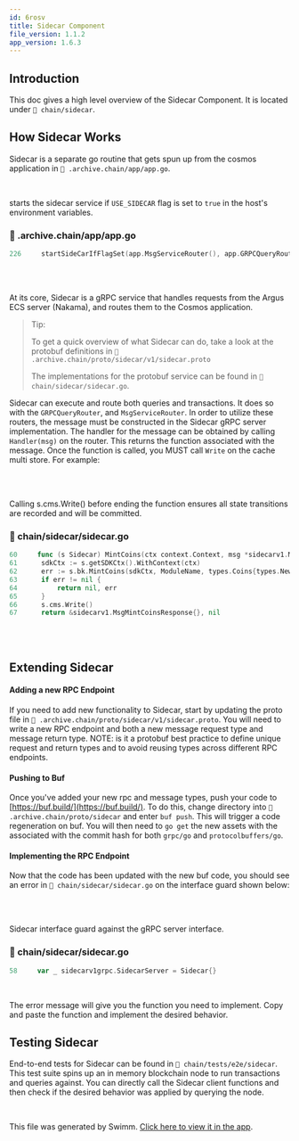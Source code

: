 ```yaml
---
id: 6rosv
title: Sidecar Component
file_version: 1.1.2
app_version: 1.6.3
---
```


## Introduction

This doc gives a high level overview of the Sidecar Component. It is located under `📄 chain/sidecar`.

## How Sidecar Works

Sidecar is a separate go routine that gets spun up from the cosmos application in `📄 .archive.chain/app/app.go`.

<br/>

starts the sidecar service if `USE_SIDECAR` flag is set to `true` in the host's environment variables.
<!-- NOTE-swimm-snippet: the lines below link your snippet to Swimm -->
### 📄 .archive.chain/app/app.go
```go
226    	startSideCarIfFlagSet(app.MsgServiceRouter(), app.GRPCQueryRouter(), app.BankKeeper, app.GetBaseApp().CommitMultiStore().CacheMultiStore(), app.Logger(), app.msgPool)
```

<br/>

<br/>

At its core, Sidecar is a gRPC service that handles requests from the Argus ECS server (Nakama), and routes them to the Cosmos application.

> Tip:
> 
> To get a quick overview of what Sidecar can do, take a look at the protobuf definitions in `📄 .archive.chain/proto/sidecar/v1/sidecar.proto`
> 
> The implementations for the protobuf service can be found in `📄 chain/sidecar/sidecar.go`.

Sidecar can execute and route both queries and transactions. It does so with the `GRPCQueryRouter`<swm-token data-swm-token=":.archive.chain/app/app.go:226:12:12:`	startSideCarIfFlagSet(app.MsgServiceRouter(), app.GRPCQueryRouter(), app.BankKeeper, app.GetBaseApp().CommitMultiStore().CacheMultiStore(), app.Logger(), app.msgPool)`"/>, and `MsgServiceRouter`<swm-token data-swm-token=":.archive.chain/app/app.go:226:5:5:`	startSideCarIfFlagSet(app.MsgServiceRouter(), app.GRPCQueryRouter(), app.BankKeeper, app.GetBaseApp().CommitMultiStore().CacheMultiStore(), app.Logger(), app.msgPool)`"/>. In order to utilize these routers, the message must be constructed in the Sidecar gRPC server implementation. The handler for the message can be obtained by calling `Handler(msg)` on the router. This returns the function associated with the message. Once the function is called, you MUST call `Write` on the cache multi store. For example:

<br/>

<br/>

Calling s.cms.Write() before ending the function ensures all state transitions are recorded and will be committed.
<!-- NOTE-swimm-snippet: the lines below link your snippet to Swimm -->
### 📄 chain/sidecar/sidecar.go
```go
60     func (s Sidecar) MintCoins(ctx context.Context, msg *sidecarv1.MsgMintCoins) (*sidecarv1.MsgMintCoinsResponse, error) {
61     	sdkCtx := s.getSDKCtx().WithContext(ctx)
62     	err := s.bk.MintCoins(sdkCtx, ModuleName, types.Coins{types.NewInt64Coin(msg.Denom, msg.Amount)})
63     	if err != nil {
64     		return nil, err
65     	}
66     	s.cms.Write()
67     	return &sidecarv1.MsgMintCoinsResponse{}, nil
```

<br/>

<br/>

## Extending Sidecar

#### Adding a new RPC Endpoint

If you need to add new functionality to Sidecar, start by updating the proto file in `📄 .archive.chain/proto/sidecar/v1/sidecar.proto`. You will need to write a new RPC endpoint and both a new message request type and message return type. NOTE: is it a protobuf best practice to define unique request and return types and to avoid reusing types across different RPC endpoints.

#### Pushing to Buf

Once you've added your new rpc and message types, push your code to [https://buf.build/](https://buf.build/). To do this, change directory into `📄 .archive.chain/proto/sidecar` and enter `buf push`. This will trigger a code regeneration on buf. You will then need to `go get` the new assets with the associated with the commit hash for both `grpc/go` and `protocolbuffers/go`.

#### Implementing the RPC Endpoint

Now that the code has been updated with the new buf code, you should see an error in `📄 chain/sidecar/sidecar.go` on the interface guard shown below:

<br/>

<br/>

Sidecar interface guard against the gRPC server interface.
<!-- NOTE-swimm-snippet: the lines below link your snippet to Swimm -->
### 📄 chain/sidecar/sidecar.go
```go
58     var _ sidecarv1grpc.SidecarServer = Sidecar{}
```

<br/>

The error message will give you the function you need to implement. Copy and paste the function and implement the desired behavior.

## Testing Sidecar

End-to-end tests for Sidecar can be found in `📄 chain/tests/e2e/sidecar`. This test suite spins up an in memory blockchain node to run transactions and queries against. You can directly call the Sidecar client functions and then check if the desired behavior was applied by querying the node.

<br/>

This file was generated by Swimm. [Click here to view it in the app](https://app.swimm.io/repos/Z2l0aHViJTNBJTNBd29ybGQtZW5naW5lJTNBJTNBQXJndXMtTGFicw==/docs/6rosv).
